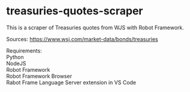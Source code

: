 ﻿# treasuries-quotes-scraper
This is a scraper of Treasuries quotes from WJS with Robot Framework. 

Sources: https://www.wsj.com/market-data/bonds/treasuries

Requirements:  
Python  
NodeJS  
Robot Framework  
Robot Framework Browser  
Rabot Frame Language Server extension in VS Code  